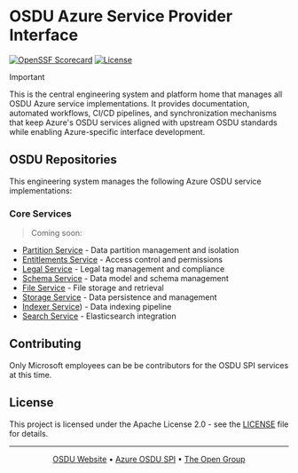 # OSDU Azure Service Provider Interface

[![OpenSSF Scorecard](https://api.scorecard.dev/projects/github.com/Azure/osdu-spi/badge)](https://scorecard.dev/viewer/?uri=github.com/Azure/osdu-spi)
[![License](https://img.shields.io/badge/License-Apache%202.0-blue.svg)](https://opensource.org/licenses/Apache-2.0)

> [!IMPORTANT]
> This is the central engineering system and platform home that manages all OSDU Azure service implementations. It provides documentation, automated workflows, CI/CD pipelines, and synchronization mechanisms that keep Azure's OSDU services aligned with upstream OSDU standards while enabling Azure-specific interface development.

## OSDU Repositories

This engineering system manages the following Azure OSDU service implementations:

### Core Services

> Coming soon:

- [Partition Service]() - Data partition management and isolation
- [Entitlements Service]() - Access control and permissions
- [Legal Service]() - Legal tag management and compliance
- [Schema Service]() - Data model and schema management
- [File Service]() - File storage and retrieval
- [Storage Service]() - Data persistence and management
- [Indexer Service]()) - Data indexing pipeline
- [Search Service]() - Elasticsearch integration


## Contributing

Only Microsoft employees can be be contributors for the OSDU SPI services at this time. 

## License

This project is licensed under the Apache License 2.0 - see the [LICENSE](LICENSE) file for details.

---

<div align="center">

[OSDU Website](https://osduforum.org/) • [Azure OSDU SPI](https://azure.github.io/osdu-spi) • [The Open Group](https://www.opengroup.org/)

</div>
